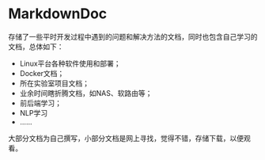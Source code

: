# MarkdownDoc

存储了一些平时开发过程中遇到的问题和解决方法的文档，同时也包含自己学习的文档，总体如下：

* Linux平台各种软件使用和部署；
* Docker文档；
* 所在实验室项目文档；
* 业余时间瞎折腾文档，如NAS、软路由等；
* 前后端学习；
* NLP学习
* ......



大部分文档为自己撰写，小部分文档是网上寻找，觉得不错，存储下载，以便观看。

